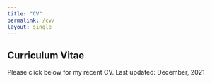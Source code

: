 ```yaml
---
title: "CV"
permalink: /cv/
layout: single
---
```


## Curriculum Vitae

Please click below for my recent CV.
Last updated: December, 2021
